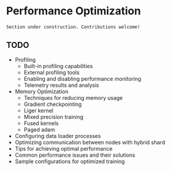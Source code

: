 # Performance Optimization

```{attention}
Section under construction. Contributions welcome!
```

## TODO

- Profiling
  - Built-in profiling capabilities
  - External profiling tools
  - Enabling and disabling performance monitoring
  - Telemetry results and analysis
- Memory Optimization
  - Techniques for reducing memory usage
  - Gradient checkpointing
  - Liger kernel
  - Mixed precision training
  - Fused kernels
  - Paged adam
- Configuring data loader processes
- Optimizing communication between nodes with hybrid shard
- Tips for achieving optimal performance
- Common performance issues and their solutions
- Sample configurations for optimized training
